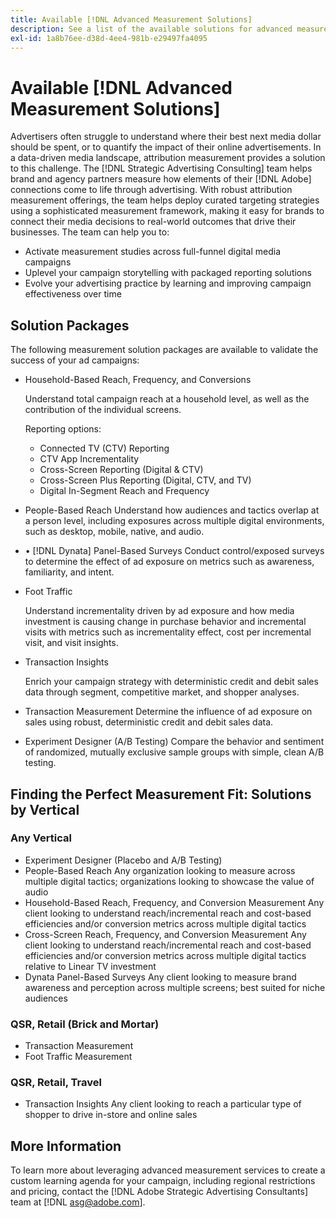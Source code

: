 ```yaml
---
title: Available [!DNL Advanced Measurement Solutions]
description: See a list of the available solutions for advanced measurement.
exl-id: 1a8b76ee-d38d-4ee4-981b-e29497fa4095
---
```

# Available [!DNL Advanced Measurement Solutions]

Advertisers often struggle to understand where their best next media dollar should be spent, or to quantify the impact of their online advertisements. In a data-driven media landscape, attribution measurement provides a solution to this challenge. The [!DNL Strategic Advertising Consulting] team helps brand and agency partners measure how elements of their [!DNL Adobe] connections come to life through advertising. With robust attribution measurement offerings, the team helps deploy curated targeting strategies using a sophisticated measurement framework, making it easy for brands to connect their media decisions to real-world outcomes that drive their businesses. The team can help you to:

* Activate measurement studies across full-funnel digital media campaigns
* Uplevel your campaign storytelling with packaged reporting solutions
* Evolve your advertising practice by learning and improving campaign effectiveness over time

## Solution Packages

The following measurement solution packages are available to validate the success of your ad campaigns:

* Household-Based Reach, Frequency, and Conversions

     Understand total campaign reach at a household level, as well as the contribution of the individual screens.
     
     Reporting options:
     * Connected TV (CTV) Reporting
     * CTV App Incrementality
     * Cross-Screen Reporting (Digital & CTV)
     * Cross-Screen Plus Reporting (Digital, CTV, and TV)
     * Digital In-Segment Reach and Frequency

* People-Based Reach
     Understand how audiences and tactics overlap at a person level, including exposures across multiple digital environments, such as desktop, mobile, native, and audio.

* •	[!DNL Dynata] Panel-Based Surveys
     Conduct control/exposed surveys to determine the effect of ad exposure on metrics such as awareness, familiarity, and intent.

* Foot Traffic

     Understand incrementality driven by ad exposure and how media investment is causing change in purchase behavior and incremental visits with metrics such as incrementality effect, cost per incremental visit, and visit insights.

* Transaction Insights

     Enrich your campaign strategy with deterministic credit and debit sales data through segment, competitive market, and shopper analyses.

* Transaction Measurement
     Determine the influence of ad exposure on sales using robust, deterministic credit and debit sales data.

* Experiment Designer (A/B Testing)
     Compare the behavior and sentiment of randomized, mutually exclusive sample groups with simple, clean A/B testing.

## Finding the Perfect Measurement Fit: Solutions by Vertical

### Any Vertical
* Experiment Designer (Placebo and A/B Testing)
* People-Based Reach
     Any organization looking to measure across multiple digital tactics; organizations looking to showcase the value of audio
* Household-Based Reach, Frequency, and Conversion Measurement
     Any client looking to understand reach/incremental reach and cost-based efficiencies and/or conversion metrics across multiple digital tactics
* Cross-Screen Reach, Frequency, and Conversion Measurement
     Any client looking to understand reach/incremental reach and cost-based efficiencies and/or conversion metrics across multiple digital tactics relative to Linear TV investment
* Dynata Panel-Based Surveys
     Any client looking to measure brand awareness and perception across multiple screens; best suited for niche audiences

### QSR, Retail (Brick and Mortar)
* Transaction Measurement
* Foot Traffic Measurement

### QSR, Retail, Travel
* Transaction Insights
     Any client looking to reach a particular type of shopper to drive in-store and online sales

## More Information

To learn more about leveraging advanced measurement services to create a custom learning agenda for your campaign, including regional restrictions and pricing, contact the [!DNL Adobe Strategic Advertising Consultants] team at [!DNL asg@adobe.com].
